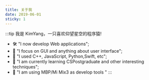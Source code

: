 ```yaml
---
title: 关于我
date: 2019-06-01
sticky: 1
---
```

:::tip
我是 KimYang，一只喜欢仰望星空的程序猿!

   - 🛠  "I now develop Web applications";
   - 🤔  "I focus on GUI and anything about user interface"; 
   - 🔗  "I used C++, JavaScript, Python,Swift, etc";
   - 🦀  "I am currently learning CSPostgraduate and other interesting techniques";
   - 📱  "I am using MBP/Mi Mix3 as develop tools "
:::
<!-- more -->

